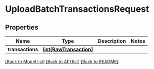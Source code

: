 # UploadBatchTransactionsRequest

## Properties
Name | Type | Description | Notes
------------ | ------------- | ------------- | -------------
**transactions** | [**list[RawTransaction]**](RawTransaction.md) |  | 

[[Back to Model list]](../README.md#documentation-for-models) [[Back to API list]](../README.md#documentation-for-api-endpoints) [[Back to README]](../README.md)


